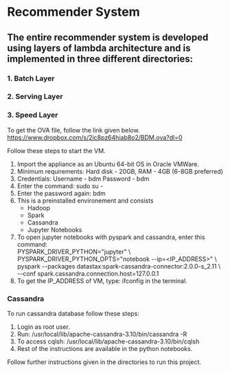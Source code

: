 # Recommender System  

## The entire recommender system is developed using layers of lambda architecture and is implemented in three different directories:
### 1. Batch Layer
### 2. Serving Layer
### 3. Speed Layer  

To get the OVA file, follow the link given below.  
https://www.dropbox.com/s/2ic8pz64hiab8o2/BDM.ova?dl=0  

Follow these steps to start the VM.  
1. Import the appliance as an Ubuntu 64-bit OS in Oracle VMWare.  
2. Minimum requirements: Hard disk - 20GB, RAM - 4GB (6-8GB preferred)  
3. Credentials: Username - bdm Password - bdm   
4. Enter the command: sudo su -  
5. Enter the password again: bdm  
6. This is a preinstalled environement and consists  
	- Hadoop
	- Spark
	- Cassandra
	- Jupyter Notebooks  
7. To open jupyter notebooks with pyspark and cassandra, enter this command:  
PYSPARK_DRIVER_PYTHON="jupyter" \  
PYSPARK_DRIVER_PYTHON_OPTS="notebook --ip=<IP_ADDRESS>" \  
pyspark --packages datastax:spark-cassandra-connector:2.0.0-s_2.11 \  
--conf spark.cassandra.connection.host=127.0.0.1  
8. To get the IP_ADDRESS of VM, type: ifconfig in the terminal.  

### Cassandra
To run cassandra database follow these steps:  
1. Login as root user.  
2. Run: /usr/local/lib/apache-cassandra-3.10/bin/cassandra -R  
3. To access cqlsh: /usr/local/lib/apache-cassandra-3.10/bin/cqlsh  
4. Rest of the instructions are available in the python notebooks.  

Follow further instructions given in the directories to run this project.  